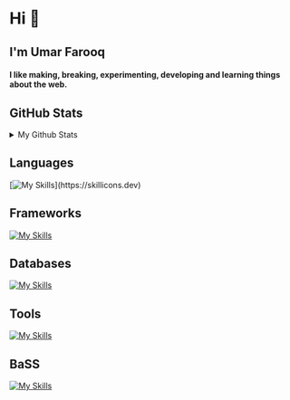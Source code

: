 <h1>Hi 👋</h1>
<h2>I'm Umar Farooq</h2>

<h4 >
  I like making, breaking, experimenting, developing and learning things about
  the web.
</h4>


<h2>GitHub Stats</h2>
<details>
<summary> 
My Github Stats
</summary>

![Farooq's Github Stats](https://github-readme-stats.vercel.app/api?username=Farooq7234&show_icons=true&hide_title=true&count_private=true&theme=dark)
</details>




<h2>Languages</h2>

[![My Skills](https://skillicons.dev/icons?i=ts,js,bash,python,cpp,java,)](https://skillicons.dev)

<h2>Frameworks</h2>
  
[![My Skills](https://skillicons.dev/icons?i=next,express,react,django,nodejs,tailwindcss)](https://skillicons.dev)

<h2>Databases</h2>
  
[![My Skills](https://skillicons.dev/icons?i=mysql,mongo,postgres)](https://skillicons.dev)

<h2>Tools</h2>
 
[![My Skills](https://skillicons.dev/icons?i=postman,vscode,git,linux)](https://skillicons.dev)

<h2>BaSS</h2>
 
[![My Skills](https://skillicons.dev/icons?i=appwrite)](https://skillicons.dev)

